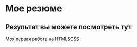 # Мое резюме
## Результат вы можете посмотреть тут
[Моя первая работа на HTML&CSS](https://htmlpreview.github.io/?https://github.com/annett-83/resume/blob/main/Summary/index.html)
